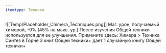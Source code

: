 ```yaml
---
itemtype: Техника
---
```

![[Temp/Placeholder_Chimera_Techniques.png]]
Маг. урон, получаемый химерой, -9% (45% на макс. ур.) После изучения Общей техники используется для ее улучшения. Примените здесь: Химера > Техника Синтез в Горне 3 книг Общей техники+ дает 1 случайную книгу Общей техники+
